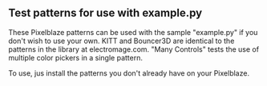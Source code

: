 ## Test patterns for use with example.py

These Pixelblaze patterns can be used with the sample "example.py" if you 
don't wish to use your own.  KITT and Bouncer3D are identical to the patterns
in the library at electromage.com.  "Many Controls" tests the use of multiple
color pickers in a single pattern. 

To use, jus install the patterns you don't already have on your Pixelblaze.